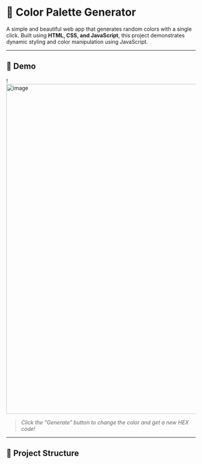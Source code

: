 # 🎨 Color Palette Generator

A simple and beautiful web app that generates random colors with a single click. Built using **HTML, CSS, and JavaScript**, this project demonstrates dynamic styling and color manipulation using JavaScript.

---

## 🚀 Demo

! <img width="1841" height="877" alt="image" src="https://github.com/user-attachments/assets/0cc668a3-24d9-4aa8-920a-9134ac174f3b" />

> _Click the "Generate" button to change the color and get a new HEX code!_

---

## 📁 Project Structure

